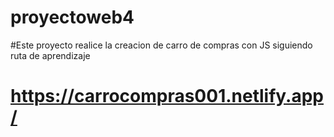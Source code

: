 # proyectoweb4
#Este proyecto realice la creacion de carro de compras con JS siguiendo ruta de aprendizaje
# https://carrocompras001.netlify.app/
